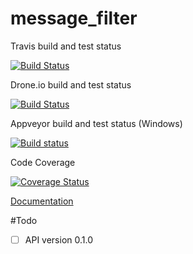 # message_filter 

Travis build and test status

[![Build Status](https://travis-ci.org/dirvine/message_filter.svg?branch=master)](https://travis-ci.org/dirvine/message_filter)

Drone.io build and test status

[![Build Status](https://drone.io/github.com/dirvine/message_filter/status.png)](https://drone.io/github.com/dirvine/message_filter/latest)

Appveyor build and test status (Windows)

[![Build status](https://ci.appveyor.com/api/projects/status/jsuo65sa631h0kav?svg=true)](https://ci.appveyor.com/project/dirvine/message_filter)

Code Coverage

[![Coverage Status](https://coveralls.io/repos/dirvine/message_filter/badge.svg)](https://coveralls.io/r/dirvine/message_filter)


[Documentation](http://dirvine.github.io/message_filter/)

#Todo

- [ ] API version 0.1.0
